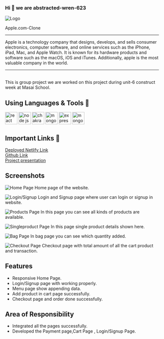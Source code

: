 ### Hi 👋 we are abstracted-wren-623


![Logo](https://i.postimg.cc/QNk7hLNg/photo-6228819687765031348-y.jpg)

Apple.com-Clone
<hr>
Apple is a technology company that designs, develops, and sells consumer electronics, computer software, and online services such as the iPhone, iPad, Mac, and Apple Watch. It is known for its hardware products and software such as the macOS, iOS and iTunes. Additionally, apple is the most valuable company in the world.
<hr>
<br >
This is group project we are worked on this project during unit-6 construct week at Masai School.

## Using Languages & Tools 🧰
<img width="40px" src="https://img.shields.io/badge/React-20232A?style=for-the-badge&logo=react&logoColor=61DAFB" alt="react"/>
<img width="40px" src="https://img.shields.io/badge/Node.js-339933?style=for-the-badge&logo=nodedotjs&logoColor=white" alt="node js"/>
 <img width="40px" src="https://img.shields.io/badge/Chakra%20UI-3bc7bd?style=for-the-badge&logo=chakraui&logoColor=white" alt="chakra ui" />
 <img width="40px" src="https://img.shields.io/badge/MongoDB-4EA94B?style=for-the-badge&logo=mongodb&logoColor=white" alt="mongo db"/>
 <img width="40px" src="https://img.shields.io/badge/Express.js-000000?style=for-the-badge&logo=express&logoColor=white" alt="express js"
 />
 <img width="40px" src="https://img.shields.io/badge/-mongoose-brightgreen" alt="mongoose"
 />

## Important Links 🔗
<a href="https://apple0.netlify.app/">Deployed Netlify Link</a>
<br>
<a href="https://github.com/sujeetcoder/abstracted-wren-623">Github Link</a>
<br>
<a href="https://drive.google.com/file/d/1rgOBSlrRNzM2KNVS27ahvDnYna8Jf10j/view">Project presentation</a>

## Screenshots


![Home Page](https://i.postimg.cc/tC38KPnD/Screenshot-2021-11-28-at-19-56-53-apple-com.png)
Home page of the website.

![Login/Signup](https://i.postimg.cc/1R6kzHbr/Screenshot-88.png)
Login and Signup page where user can login or signup in website. 


![Products Page](https://i.postimg.cc/XYhLdMCG/Screenshot-89.png)
In this page you can see all kinds of products are available.

![Singleproduct Page](https://i.postimg.cc/wT5nXQ5c/Screenshot-92.png)
In this page single product details shown here.

![Bag Page](https://i.postimg.cc/6368Qqpd/Screenshot-90.png)
In bag page you can see which quantity added.

![Checkout Page](https://i.postimg.cc/fRjW0sF5/Screenshot-91.png)
Checkout page with total amount of all the cart product and transaction.

## Features
- Responsive Home Page.
- Login/Signup page with working properly.
- Menu page show appending data.
- Add product in cart page successfully.
- Checkout page and order done successfully. 

## Area of Responsibility

- Integrated all the pages successfully.
- Developed the Payment page,Cart Page , Login/Signup Page.
